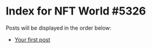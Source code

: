 # Index for NFT World #5326
Posts will be displayed in the order below:

- [Your first post](./001-first.md)

